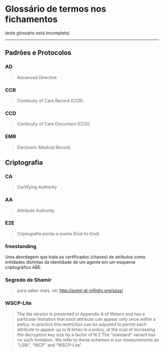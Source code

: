# Glossário de termos nos fichamentos

(este glossário está incompleto)

---

## Padrões e Protocolos

### AD

> Advanced Directive

### CCR

> Continuity of Care Record (CCR).

### CCD

> Continuity of Care Document (CCD).

### EMR

> Electronic Medical Record.

## Criptografia

### CA

> Certifying Authority

### AA

> Attribute Authority

### E2E

> Criptografia ponta-a-ponta (End-to-End)

### freestanding

Uma abordagem que trata os certificados (chaves) de atributos como entidades distintas da identidade de um agente em um esquema criptográfico ABE.

### Segredo de Shamir

> para saber mais, ver <http://point-at-infinity.org/ssss/>

### WSCP-Lite

> The lite version is presented in Appendix A of Waters and has a particular limitation that each attribute can appear only once within a policy. In practice this restriction can be adjusted to permit each attribute to appear up to N times in a policy, at the cost of increasing the decryption key size by a factor of N.2 The “standard” variant has no such limitation. We refer to these schemes in our measurements as “LSW”, ”WCP” and “WSCP-Lite”.